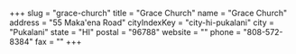 +++
slug = "grace-church"
title = "Grace Church"
name = "Grace Church"
address = "55 Maka'ena Road"
cityIndexKey = "city-hi-pukalani"
city = "Pukalani"
state = "HI"
postal = "96788"
website = ""
phone = "808-572-8384"
fax = ""
+++
